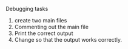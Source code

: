 Debugging tasks
1. create two main files
2. Commenting out the main file 
3. Print the correct output
4. Change so that the output works correctly.
